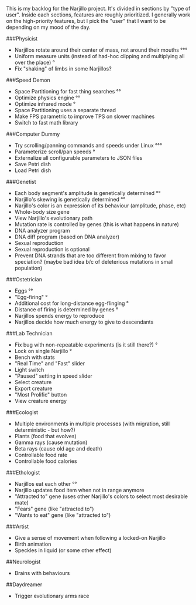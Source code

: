 This is my backlog for the Narjillo project. It's divided in sections by "type of user". Inside each sections, features are roughly prioritized.
I generally work on the high-priority features, but I pick the "user" that I want to be depending on my mood of the day.

###Physicist

* Narjillos rotate around their center of mass, not around their mouths °°°
* Uniform measure units (instead of had-hoc clipping and multiplying all over the place) °
* Fix "shaking" of limbs in some Narjillos?

###Speed Demon

* Space Partitioning for fast thing searches °°
* Optimize physics engine °°
* Optimize infrared mode °
* Space Partitioning uses a separate thread
* Make FPS parametric to improve TPS on slower machines
* Switch to fast math library

###Computer Dummy

* Try scrolling/panning commands and speeds under Linux °°°
* Parameterize scroll/pan speeds °
* Externalize all configurable parameters to JSON files
* Save Petri dish
* Load Petri dish

###Genetist

* Each body segment's amplitude is genetically determined °°
* Narjillo's skewing is genetically determined °°
* Narjillo's color is an expression of its behaviour (amplitude, phase, etc)
* Whole-body size gene
* View Narjillo's evolutionary path
* Mutation rate is controlled by genes (this is what happens in nature)
* DNA analyzer program
* DNA diff program (based on DNA analyzer)
* Sexual reproduction
* Sexual reproduction is optional
* Prevent DNA strands that are too different from mixing to favor speciation? (maybe bad idea b/c of deleterious mutations in small population)

###Ostetrician

* Eggs °°
* "Egg-firing" °
* Additional cost for long-distance egg-flinging °
* Distance of firing is determined by genes °
* Narjillos spends energy to reproduce
* Narjillos decide how much energy to give to descendants

###Lab Technician

* Fix bug with non-repeatable experiments (is it still there?) °
* Lock on single Narjillo °
* Bench with stats
* "Real Time" and "Fast" slider
* Light switch
* "Paused" setting in speed slider
* Select creature
* Export creature
* "Most Prolific" button
* View creature energy

###Ecologist

* Multiple environments in multiple processes (with migration, still deterministic - but how?)
* Plants (food that evolves)
* Gamma rays (cause mutation)
* Beta rays (cause old age and death)
* Controllable food rate
* Controllable food calories

###Ethologist

* Narjillos eat each other °°
* Narjillo updates food item when not in range anymore
* "Attracted to" gene (uses other Narjillo's colors to select most desirable mate)
* "Fears" gene (like "attracted to")
* "Wants to eat" gene (like "attracted to")

###Artist

* Give a sense of movement when following a locked-on Narjillo
* Birth animation
* Speckles in liquid (or some other effect)

##Neurologist

* Brains with behaviours

##Daydreamer

* Trigger evolutionary arms race
